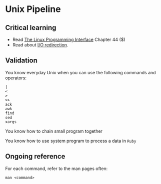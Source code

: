 Unix Pipeline
====

Critical learning
-----------------

* Read [The Linux Programming Interface](http://www.amazon.com/The-Linux-Programming-Interface-Handbook/dp/1593272200) Chapter 44 ($)
* Read about [I/O redirection](http://en.wikipedia.org/wiki/Redirection_%28computing%29).

Validation
----------

You know everyday Unix when you can use the following commands and operators:

    |
    <
    >
    >>
    ack
    awk
    find
    sed
    xargs

You know how to chain small program together

You know how to use system program to process a data in `Ruby`

Ongoing reference
-----------------

For each command, refer to the man pages often:

    man <command>
